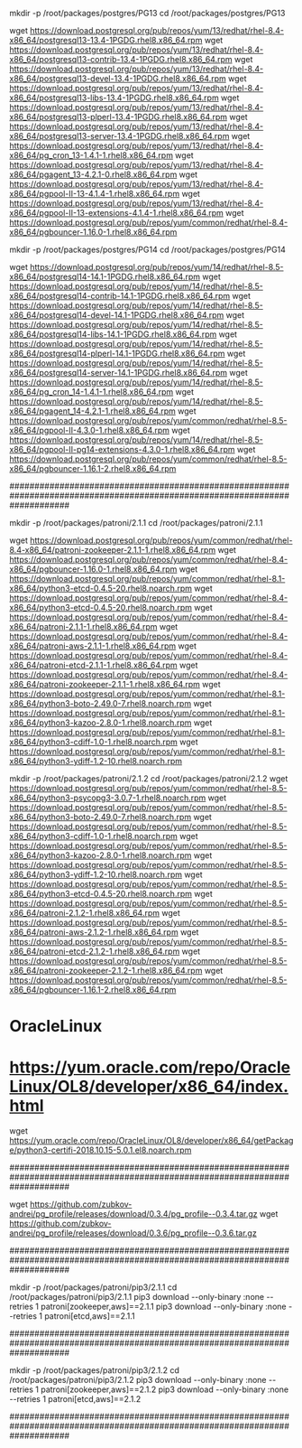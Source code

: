 mkdir -p /root/packages/postgres/PG13
cd /root/packages/postgres/PG13

wget https://download.postgresql.org/pub/repos/yum/13/redhat/rhel-8.4-x86_64/postgresql13-13.4-1PGDG.rhel8.x86_64.rpm
wget https://download.postgresql.org/pub/repos/yum/13/redhat/rhel-8.4-x86_64/postgresql13-contrib-13.4-1PGDG.rhel8.x86_64.rpm
wget https://download.postgresql.org/pub/repos/yum/13/redhat/rhel-8.4-x86_64/postgresql13-devel-13.4-1PGDG.rhel8.x86_64.rpm
wget https://download.postgresql.org/pub/repos/yum/13/redhat/rhel-8.4-x86_64/postgresql13-libs-13.4-1PGDG.rhel8.x86_64.rpm
wget https://download.postgresql.org/pub/repos/yum/13/redhat/rhel-8.4-x86_64/postgresql13-plperl-13.4-1PGDG.rhel8.x86_64.rpm
wget https://download.postgresql.org/pub/repos/yum/13/redhat/rhel-8.4-x86_64/postgresql13-server-13.4-1PGDG.rhel8.x86_64.rpm
wget https://download.postgresql.org/pub/repos/yum/13/redhat/rhel-8.4-x86_64/pg_cron_13-1.4.1-1.rhel8.x86_64.rpm
wget https://download.postgresql.org/pub/repos/yum/13/redhat/rhel-8.4-x86_64/pgagent_13-4.2.1-0.rhel8.x86_64.rpm
wget https://download.postgresql.org/pub/repos/yum/13/redhat/rhel-8.4-x86_64/pgpool-II-13-4.1.4-1.rhel8.x86_64.rpm
wget https://download.postgresql.org/pub/repos/yum/13/redhat/rhel-8.4-x86_64/pgpool-II-13-extensions-4.1.4-1.rhel8.x86_64.rpm
wget https://download.postgresql.org/pub/repos/yum/common/redhat/rhel-8.4-x86_64/pgbouncer-1.16.0-1.rhel8.x86_64.rpm

mkdir -p /root/packages/postgres/PG14
cd /root/packages/postgres/PG14

wget https://download.postgresql.org/pub/repos/yum/14/redhat/rhel-8.5-x86_64/postgresql14-14.1-1PGDG.rhel8.x86_64.rpm
wget https://download.postgresql.org/pub/repos/yum/14/redhat/rhel-8.5-x86_64/postgresql14-contrib-14.1-1PGDG.rhel8.x86_64.rpm
wget https://download.postgresql.org/pub/repos/yum/14/redhat/rhel-8.5-x86_64/postgresql14-devel-14.1-1PGDG.rhel8.x86_64.rpm
wget https://download.postgresql.org/pub/repos/yum/14/redhat/rhel-8.5-x86_64/postgresql14-libs-14.1-1PGDG.rhel8.x86_64.rpm
wget https://download.postgresql.org/pub/repos/yum/14/redhat/rhel-8.5-x86_64/postgresql14-plperl-14.1-1PGDG.rhel8.x86_64.rpm
wget https://download.postgresql.org/pub/repos/yum/14/redhat/rhel-8.5-x86_64/postgresql14-server-14.1-1PGDG.rhel8.x86_64.rpm
wget https://download.postgresql.org/pub/repos/yum/14/redhat/rhel-8.5-x86_64/pg_cron_14-1.4.1-1.rhel8.x86_64.rpm
wget https://download.postgresql.org/pub/repos/yum/14/redhat/rhel-8.5-x86_64/pgagent_14-4.2.1-1.rhel8.x86_64.rpm
wget https://download.postgresql.org/pub/repos/yum/common/redhat/rhel-8.5-x86_64/pgpool-II-4.3.0-1.rhel8.x86_64.rpm
wget https://download.postgresql.org/pub/repos/yum/14/redhat/rhel-8.5-x86_64/pgpool-II-pg14-extensions-4.3.0-1.rhel8.x86_64.rpm
wget https://download.postgresql.org/pub/repos/yum/common/redhat/rhel-8.5-x86_64/pgbouncer-1.16.1-2.rhel8.x86_64.rpm

############################################################################################################################

mkdir -p /root/packages/patroni/2.1.1
cd /root/packages/patroni/2.1.1

wget https://download.postgresql.org/pub/repos/yum/common/redhat/rhel-8.4-x86_64/patroni-zookeeper-2.1.1-1.rhel8.x86_64.rpm
wget https://download.postgresql.org/pub/repos/yum/common/redhat/rhel-8.4-x86_64/pgbouncer-1.16.0-1.rhel8.x86_64.rpm
wget https://download.postgresql.org/pub/repos/yum/common/redhat/rhel-8.1-x86_64/python3-etcd-0.4.5-20.rhel8.noarch.rpm
wget https://download.postgresql.org/pub/repos/yum/common/redhat/rhel-8.4-x86_64/python3-etcd-0.4.5-20.rhel8.noarch.rpm
wget https://download.postgresql.org/pub/repos/yum/common/redhat/rhel-8.4-x86_64/patroni-2.1.1-1.rhel8.x86_64.rpm
wget https://download.postgresql.org/pub/repos/yum/common/redhat/rhel-8.4-x86_64/patroni-aws-2.1.1-1.rhel8.x86_64.rpm
wget https://download.postgresql.org/pub/repos/yum/common/redhat/rhel-8.4-x86_64/patroni-etcd-2.1.1-1.rhel8.x86_64.rpm
wget https://download.postgresql.org/pub/repos/yum/common/redhat/rhel-8.4-x86_64/patroni-zookeeper-2.1.1-1.rhel8.x86_64.rpm
wget https://download.postgresql.org/pub/repos/yum/common/redhat/rhel-8.1-x86_64/python3-boto-2.49.0-7.rhel8.noarch.rpm
wget https://download.postgresql.org/pub/repos/yum/common/redhat/rhel-8.1-x86_64/python3-kazoo-2.8.0-1.rhel8.noarch.rpm
wget https://download.postgresql.org/pub/repos/yum/common/redhat/rhel-8.1-x86_64/python3-cdiff-1.0-1.rhel8.noarch.rpm
wget https://download.postgresql.org/pub/repos/yum/common/redhat/rhel-8.1-x86_64/python3-ydiff-1.2-10.rhel8.noarch.rpm

mkdir -p /root/packages/patroni/2.1.2
cd /root/packages/patroni/2.1.2
wget https://download.postgresql.org/pub/repos/yum/common/redhat/rhel-8.5-x86_64/python3-psycopg3-3.0.7-1.rhel8.noarch.rpm
wget https://download.postgresql.org/pub/repos/yum/common/redhat/rhel-8.5-x86_64/python3-boto-2.49.0-7.rhel8.noarch.rpm
wget https://download.postgresql.org/pub/repos/yum/common/redhat/rhel-8.5-x86_64/python3-cdiff-1.0-1.rhel8.noarch.rpm
wget https://download.postgresql.org/pub/repos/yum/common/redhat/rhel-8.5-x86_64/python3-kazoo-2.8.0-1.rhel8.noarch.rpm
wget https://download.postgresql.org/pub/repos/yum/common/redhat/rhel-8.5-x86_64/python3-ydiff-1.2-10.rhel8.noarch.rpm
wget https://download.postgresql.org/pub/repos/yum/common/redhat/rhel-8.5-x86_64/python3-etcd-0.4.5-20.rhel8.noarch.rpm
wget https://download.postgresql.org/pub/repos/yum/common/redhat/rhel-8.5-x86_64/patroni-2.1.2-1.rhel8.x86_64.rpm
wget https://download.postgresql.org/pub/repos/yum/common/redhat/rhel-8.5-x86_64/patroni-aws-2.1.2-1.rhel8.x86_64.rpm
wget https://download.postgresql.org/pub/repos/yum/common/redhat/rhel-8.5-x86_64/patroni-etcd-2.1.2-1.rhel8.x86_64.rpm
wget https://download.postgresql.org/pub/repos/yum/common/redhat/rhel-8.5-x86_64/patroni-zookeeper-2.1.2-1.rhel8.x86_64.rpm
wget https://download.postgresql.org/pub/repos/yum/common/redhat/rhel-8.5-x86_64/pgbouncer-1.16.1-2.rhel8.x86_64.rpm


# OracleLinux
# https://yum.oracle.com/repo/OracleLinux/OL8/developer/x86_64/index.html
wget https://yum.oracle.com/repo/OracleLinux/OL8/developer/x86_64/getPackage/python3-certifi-2018.10.15-5.0.1.el8.noarch.rpm

############################################################################################################################

wget https://github.com/zubkov-andrei/pg_profile/releases/download/0.3.4/pg_profile--0.3.4.tar.gz
wget https://github.com/zubkov-andrei/pg_profile/releases/download/0.3.6/pg_profile--0.3.6.tar.gz

############################################################################################################################

mkdir -p /root/packages/patroni/pip3/2.1.1
cd /root/packages/patroni/pip3/2.1.1
pip3 download --only-binary :none --retries 1 patroni[zookeeper,aws]==2.1.1
pip3 download --only-binary :none --retries 1 patroni[etcd,aws]==2.1.1

############################################################################################################################

mkdir -p /root/packages/patroni/pip3/2.1.2
cd /root/packages/patroni/pip3/2.1.2
pip3 download --only-binary :none --retries 1 patroni[zookeeper,aws]==2.1.2
pip3 download --only-binary :none --retries 1 patroni[etcd,aws]==2.1.2

############################################################################################################################

